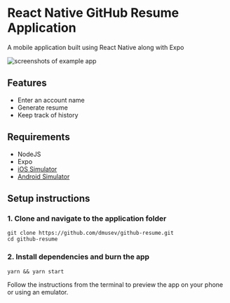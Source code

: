 # React Native GitHub Resume Application

A mobile application built using React Native along with Expo

![screenshots of example app](https://i.imgur.com/hHJu9KV.png)

## Features

- Enter an account name
- Generate resume
- Keep track of history 

## Requirements

- NodeJS
- Expo
- [iOS Simulator](https://docs.expo.io/versions/v36.0.0/workflow/ios-simulator/)
- [Android Simulator](https://docs.expo.io/versions/v36.0.0/workflow/android-studio-emulator)

## Setup instructions

### 1. Clone and navigate to the application folder

```
git clone https://github.com/dmusev/github-resume.git
cd github-resume
```

### 2. Install dependencies and burn the app

```
yarn && yarn start
```


Follow the instructions from the terminal to preview the app on your phone or using an emulator.
